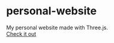 # personal-website

My personal website made with Three.js.    
[Check it out](https://brycejo.com/)
